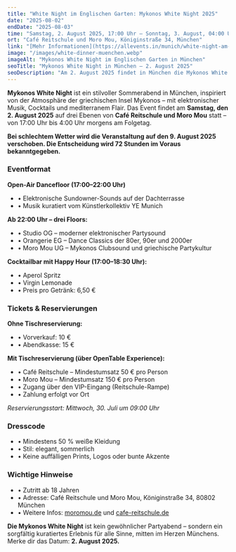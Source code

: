 ```yaml
---
title: "White Night im Englischen Garten: Mykonos White Night 2025"
date: "2025-08-02"
endDate: "2025-08-03"
time: "Samstag, 2. August 2025, 17:00 Uhr – Sonntag, 3. August, 04:00 Uhr (CEST)"
ort: "Café Reitschule und Moro Mou, Königinstraße 34, München"
link: "[Mehr Informationen](https://allevents.in/munich/white-night-am-englischen-garten/200028226665943)"
image: "/images/white-dinner-muenchen.webp"
imageAlt: "Mykonos White Night im Englischen Garten in München"
seoTitle: "Mykonos White Night in München – 2. August 2025"
seoDescription: "Am 2. August 2025 findet in München die Mykonos White Night statt – ein stilvoller Sommerabend mit elektronischer Musik, Cocktails und mediterraner Atmosphäre. Tickets online erhältlich."
---
```


**Mykonos White Night** ist ein stilvoller Sommerabend in München, inspiriert von der Atmosphäre der griechischen Insel Mykonos – mit elektronischer Musik, Cocktails und mediterranem Flair. Das Event findet am **Samstag, den 2. August 2025** auf drei Ebenen von **Café Reitschule und Moro Mou** statt – von 17:00 Uhr bis 4:00 Uhr morgens am Folgetag.

**Bei schlechtem Wetter wird die Veranstaltung auf den 9. August 2025 verschoben. Die Entscheidung wird 72 Stunden im Voraus bekanntgegeben.**

### Eventformat

**Open-Air Dancefloor (17:00–22:00 Uhr)**  
- • Elektronische Sundowner-Sounds auf der Dachterrasse  
- • Musik kuratiert vom Künstlerkollektiv YE Munich  

**Ab 22:00 Uhr – drei Floors:**  
- • Studio OG – moderner elektronischer Partysound  
- • Orangerie EG – Dance Classics der 80er, 90er und 2000er  
- • Moro Mou UG – Mykonos Clubsound und griechische Partykultur  

**Cocktailbar mit Happy Hour (17:00–18:30 Uhr):**  
- • Aperol Spritz  
- • Virgin Lemonade  
- • Preis pro Getränk: 6,50 €

### Tickets & Reservierungen

**Ohne Tischreservierung:**  
- • Vorverkauf: 10 €  
- • Abendkasse: 15 €

**Mit Tischreservierung (über OpenTable Experience):**  
- • Café Reitschule – Mindestumsatz 50 € pro Person  
- • Moro Mou – Mindestumsatz 150 € pro Person  
- • Zugang über den VIP-Eingang (Reitschule-Rampe)  
- • Zahlung erfolgt vor Ort  

_Reservierungsstart: Mittwoch, 30. Juli um 09:00 Uhr_

### Dresscode

- • Mindestens 50 % weiße Kleidung  
- • Stil: elegant, sommerlich  
- • Keine auffälligen Prints, Logos oder bunte Akzente  

### Wichtige Hinweise

- • Zutritt ab 18 Jahren  
- • Adresse: Café Reitschule und Moro Mou, Königinstraße 34, 80802 München  
- • Weitere Infos: [moromou.de](https://www.moromou.de) und [cafe-reitschule.de](https://www.cafe-reitschule.de/)

**Die Mykonos White Night** ist kein gewöhnlicher Partyabend – sondern ein sorgfältig kuratiertes Erlebnis für alle Sinne, mitten im Herzen Münchens.  
Merke dir das Datum: **2. August 2025.**
